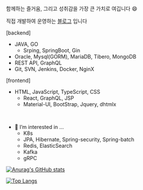 함께하는 즐거움, 그리고 성취감을 가장 큰 가치로 여깁니다 😄

직접 개발하여 운영하는 [블로그](http://crispyblog.kr/) 입니다

[backend]
- JAVA, GO
  - Srping, SpringBoot, Gin
- Oracle, Mysql(GORM), MariaDB, Tibero, MongoDB
- REST API, GraphQL
- Git, SVN, Jenkins, Docker, NginX

[frontend]
- HTML, JavaScript, TypeScript, CSS
  - React, GraphQL, JSP
  - Material-UI, BootStrap, Jquery, dhtmlx
<br>

- 🌱 I’m interested in ...
  - K8s
  - JPA, Hibernate, Spring-security, Spring-batch
  - Redis, ElasticSearch
  - Kafka
  - gRPC


[![Anurag's GitHub stats](https://github-readme-stats.vercel.app/api?username=basepage90)](https://github.com/basepage90)


[![Top Langs](https://github-readme-stats.vercel.app/api/top-langs/?username=basepage90&layout=compact)](https://github.com/basepage90)
<!--
**basepage90/basepage90** is a ✨ _special_ ✨ repository because its `README.md` (this file) appears on your GitHub profile.

Here are some ideas to get you started:

- 🔭 I’m currently working on ...
- 🌱 I’m currently learning ...
- 👯 I’m looking to collaborate on ...
- 🤔 I’m looking for help with ...
- 💬 Ask me about ...
- 📫 How to reach me: ...
- 😄 Pronouns: ...
- ⚡ Fun fact: ...
-->
